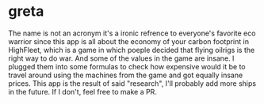 # greta

The name is not an acronym it's a ironic refrence to everyone's favorite eco warrior since this app is all about 
the economy of your carbon footprint in HighFleet, which is a game in which poeple decided that flying 
oilrigs is the right way to do war. And some of the values in the game are insane. I plugged them into some formulas to 
check how expensive would it be to travel around using the machines from the game and got equally insane prices. This app 
is the result of said "research", I'll probably add more ships in the future. If I don't, feel free to make a PR.